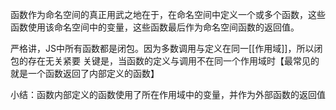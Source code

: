 函数作为命名空间的真正用武之地在于，在命名空间中定义一个或多个函数，这些函数使用该命名空间中的变量，这些函数最后作为命名空间函数的返回值。

严格讲，JS中所有函数都是闭包。因为多数调用与定义在同一[[作用域]]，所以闭包的存在无关紧要
关键是，当函数的定义与调用不在同一个作用域时【最常见的就是一个函数返回了内部定义的函数】

小结：函数内部定义的函数使用了所在作用域中的变量，并作为外部函数的返回值